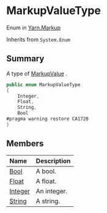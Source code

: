 # MarkupValueType

Enum in [Yarn.Markup](/docs/api/csharp/yarn.markup.md)

Inherits from `System.Enum`

## Summary


A type of  <a href="yarn.markup.markupvalue.md">MarkupValue</a> .


```csharp
public enum MarkupValueType
{
    Integer,
    Float,
    String,
    Bool
#pragma warning restore CA1720
}
```

## Members

|Name|Description|
|:---|:---|
|[Bool](/docs/api/csharp/yarn.markup.markupvaluetype.bool.md)|A bool.|
|[Float](/docs/api/csharp/yarn.markup.markupvaluetype.float.md)|A float.|
|[Integer](/docs/api/csharp/yarn.markup.markupvaluetype.integer.md)|An integer.|
|[String](/docs/api/csharp/yarn.markup.markupvaluetype.string.md)|A string.|

